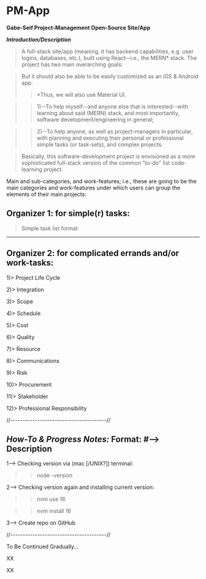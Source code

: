 # PM-App
**Gabe-Seif Project-Management Open-Source Site/App**

***Introduction/Description***

> A full-stack site/app (meaning, it has backend capabilities, e.g. user logins, databases, etc.), built using React--i.e., the MERN* stack. The project has two main overarching goals: 

> But it should also be able to be easily customized as an iOS & Android app.
>> *Thus, we will also use Material UI.

>> 1)--To help myself--and anyone else that is interested--with learning about said (MERN) stack, and most importantly, software development/engineering in general; 

>> 2)--To help anyone, as well as project-managers in particular, with planning and executing their personal or professional simple tasks (or task-sets), and complex projects.

> Basically, this software-development project is envisioned as a more sophisticated full-stack version of the common "to-do" list code-learning project.


Main and sub-categories, and work-features; i.e., these are going to be the main categories and work-features under which users can group the elements of their main projects:

Organizer 1: for simple(r) tasks: 
-----------
> Simple task list format
------------

Organizer 2: for complicated errands and/or work-tasks: 
-----------
1)> Project Life Cycle

2)> Integration

3)> Scope

4)> Schedule

5)> Cost

6)> Quality

7)> Resource

8)> Communications

9)> Risk

10)> Procurement

11)> Stakeholder

12)> Professional Responsibility

//---------------------------------------//

***How-To & Progress Notes:***
Format:
#--> Description
-------------------

1--> Checking version via (mac [/UNIX?]) terminal:

>> node -version

2--> Checking version again and installing current version:

>> nvm use 16

>> nvm install 16

3--> Create repo on GitHub

//---------------------------------------//

To Be Continued Gradually...

XX

XX
